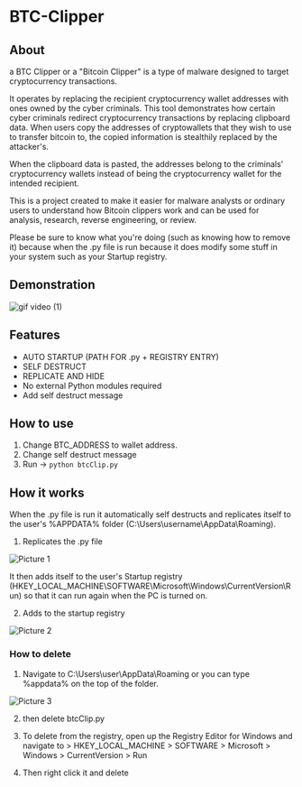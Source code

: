 # BTC-Clipper 

## About
a BTC Clipper or a "Bitcoin Clipper" is a type of malware designed to target cryptocurrency transactions. 

It operates by replacing the recipient cryptocurrency wallet addresses with ones owned by the cyber criminals. This tool demonstrates how certain 
cyber criminals redirect cryptocurrency transactions by replacing clipboard data. When users copy the addresses of cryptowallets that they wish 
to use to transfer bitcoin to, the copied information is stealthily replaced by the attacker's. 

When the clipboard data is pasted, the addresses belong to the criminals' cryptocurrency wallets instead of being the  cryptocurrency wallet for
the intended recipient.

This is a project created to make it easier for malware analysts or ordinary users to understand how Bitcoin clippers work and can be used for 
analysis, research, reverse engineering, or review.

Please be sure to know what you're doing (such as knowing how to remove it) because when the .py file is run because it does modify some stuff in your system such as your
Startup registry.

## Demonstration 

![gif video (1)](https://user-images.githubusercontent.com/75003671/107109844-67b4c400-687e-11eb-8c48-823db42d1808.gif)

## Features
- AUTO STARTUP (PATH FOR .py  + REGISTRY ENTRY)
- SELF DESTRUCT
- REPLICATE AND HIDE
- No external Python modules required
- Add self destruct message

## How to use
1. Change BTC_ADDRESS to wallet address. 
2. Change self destruct message
3. Run -> ```python btcClip.py```

## How it works

When the .py file is run it automatically self destructs and replicates itself to the user's %APPDATA% folder (C:\Users\username\AppData\Roaming). 

1. Replicates the .py file

![Picture 1 ](https://i.ibb.co/6P1WGDM/Screenshot-80.png)

It then adds itself
to the user's Startup registry (HKEY_LOCAL_MACHINE\SOFTWARE\Microsoft\Windows\CurrentVersion\Run) so that it can run again when the PC is turned on. 

2. Adds to the startup registry

![Picture 2 ](https://i.ibb.co/Pzxrf9X/Screenshot-81.png)


### How to delete

1. Navigate to C:\Users\user\AppData\Roaming or you can type %appdata% on the top of the folder.

![Picture 3 ](https://i.ibb.co/3F4YMzP/Screenshot-82.png)

2. then delete btcClip.py

3. To delete from the registry, open up the Registry Editor for Windows and navigate to > HKEY_LOCAL_MACHINE > SOFTWARE > Microsoft > Windows > CurrentVersion > Run
4. Then right click it and delete



